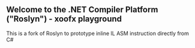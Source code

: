 ## Welcome to the .NET Compiler Platform ("Roslyn") - xoofx playground

This is a fork of Roslyn to prototype inline IL ASM instruction directly from C#
